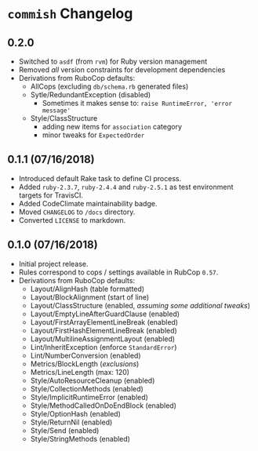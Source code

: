 # `commish` Changelog

## 0.2.0

* Switched to `asdf` (from `rvm`) for Ruby version management
* Removed _all_ version constraints for development dependencies
* Derivations from RuboCop defaults:
  - AllCops (excluding `db/schema.rb` generated files)
  - Sytle/RedundantException (disabled)
    * Sometimes it makes sense to: `raise RuntimeError, 'error message'`
  - Style/ClassStructure
    * adding new items for `association` category
    * minor tweaks for `ExpectedOrder`

## 0.1.1 (07/16/2018)

* Introduced default Rake task to define CI process.
* Added `ruby-2.3.7`, `ruby-2.4.4` and `ruby-2.5.1` as test environment targets for TravisCI.
* Added CodeClimate maintainability badge.
* Moved `CHANGELOG` to `/docs` directory.
* Converted `LICENSE` to markdown.


## 0.1.0 (07/16/2018)

* Initial project release.
* Rules correspond to cops / settings available in RubCop `0.57`.
* Derivations from RuboCop defaults:
  - Layout/AlignHash (table formatted)
  - Layout/BlockAlignment (start of line)
  - Layout/ClassStructure (enabled, _assuming some additional tweaks_)
  - Layout/EmptyLineAfterGuardClause (enabled)
  - Layout/FirstArrayElementLineBreak (enabled)
  - Layout/FirstHashElementLineBreak (enabled)
  - Layout/MultilineAssignmentLayout (enabled)
  - Lint/InheritException (enforce `StandardError`)
  - Lint/NumberConversion (enabled)
  - Metrics/BlockLength (_exclusions_)
  - Metrics/LineLength (max: 120)
  - Style/AutoResourceCleanup (enabled)
  - Style/CollectionMethods (enabled)
  - Style/ImplicitRuntimeError (enabled)
  - Style/MethodCalledOnDoEndBlock (enabled)
  - Style/OptionHash (enabled)
  - Style/ReturnNil (enabled)
  - Style/Send (enabled)
  - Style/StringMethods (enabled)
